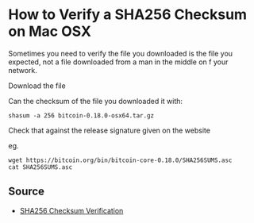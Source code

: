 # How to Verify a SHA256 Checksum on Mac OSX

Sometimes you need to verify the file you downloaded is the file you expected, not a file downloaded from a man in the middle on f your network.

Download the file

Can the checksum of the file you downloaded it with:

    shasum -a 256 bitcoin-0.18.0-osx64.tar.gz 

Check that against the release signature given on the website

eg.

    wget https://bitcoin.org/bin/bitcoin-core-0.18.0/SHA256SUMS.asc
    cat SHA256SUMS.asc

## Source

* [SHA256 Checksum Verification](https://www.dyclassroom.com/howto-mac/how-to-verify-checksum-on-a-mac-md5-sha1-sha256-etc)